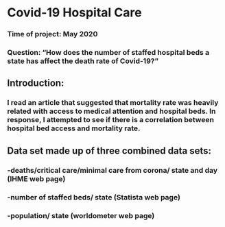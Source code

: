 # Covid-19 Hospital Care #
### Time of project: May 2020
### Question: “How does the number of staffed hospital beds a state has affect the death rate of Covid-19?”
## Introduction:
### I read an article that suggested that mortality rate was heavily related with access to medical attention and hospital beds. In response, I attempted to see if there is a correlation between hospital bed access and mortality rate.

## Data set made up of three combined data sets:
###   -deaths/critical care/minimal care from corona/ state and day (IHME web page)
###   -number of staffed beds/ state (Statista web page)
###   -population/ state (worldometer web page)



